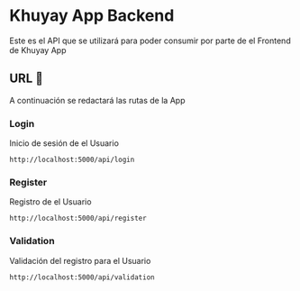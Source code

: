 # Khuyay App Backend
Este es el API que se utilizará para poder consumir por parte de el Frontend de Khuyay App

## URL 🚀
A continuación se redactará las rutas de la App

### Login
Inicio de sesión de el Usuario

```
http://localhost:5000/api/login
```

### Register
Registro de el Usuario

```
http://localhost:5000/api/register
```

### Validation
Validación del registro para el Usuario

```
http://localhost:5000/api/validation
```